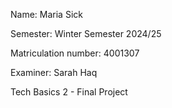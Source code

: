 Name: Maria Sick

Semester: Winter Semester 2024/25

Matriculation number: 4001307

Examiner: Sarah Haq

Tech Basics 2 - Final Project
